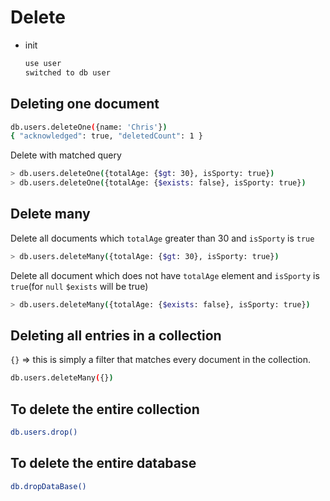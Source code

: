 # Delete

- init
    
    ```cpp
    use user
    switched to db user
    ```
    

## Deleting one document

```bash
db.users.deleteOne({name: 'Chris'})
{ "acknowledged": true, "deletedCount": 1 }
```

Delete with matched query

```bash
> db.users.deleteOne({totalAge: {$gt: 30}, isSporty: true})
> db.users.deleteOne({totalAge: {$exists: false}, isSporty: true})
```

## Delete many

Delete all documents which `totalAge` greater than 30 and `isSporty` is `true`

```bash
> db.users.deleteMany({totalAge: {$gt: 30}, isSporty: true})
```

Delete all document which does not have `totalAge` element and `isSporty` is `true`(for `null` `$exists` will be true)

```bash
> db.users.deleteMany({totalAge: {$exists: false}, isSporty: true})
```

## Deleting all entries in a collection

`{}` ⇒ this is simply a filter that matches every document in the collection.

```bash
db.users.deleteMany({})
```

## To delete the entire collection

```bash
db.users.drop()
```

## To delete the entire database

```bash
db.dropDataBase()
```
